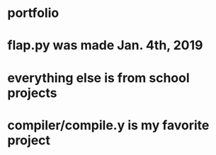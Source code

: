 # portfolio

# flap.py was made Jan. 4th, 2019
#
# everything else is from school projects
# compiler/compile.y is my favorite project
